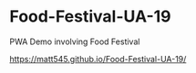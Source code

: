 # Food-Festival-UA-19
PWA Demo involving Food Festival

https://matt545.github.io/Food-Festival-UA-19/
